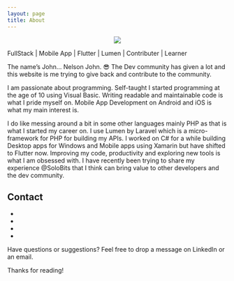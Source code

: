 ```yaml
---
layout: page
title: About
---
```


<div class="cover-author-image" style="text-align: center">
<img src="{{site.baseurl}}/public/me.png">
</div>

<p class="message">
  FullStack | Mobile App | Flutter | Lumen | Contributer | Learner 
</p>

The name’s John… Nelson John. 😎
The Dev community has given a lot and this website is me trying to give back and contribute to the community.

I am passionate about programming. Self-taught I started programming at the age of 10 using Visual Basic. Writing readable and maintainable code is what I pride myself on. Mobile App Development on Android and iOS is what my main interest is.

I do like messing around a bit in some other languages mainly PHP as that is what I started my career on. I use Lumen by Laravel which is a micro-framework for PHP for building my APIs. I worked on C# for a while building Desktop apps for Windows and Mobile apps using Xamarin but have shifted to Flutter now. Improving my code, productivity and exploring new tools is what I am obsessed with. I have recently been trying to share my experience @SoloBits that I think can bring value to other developers and the dev community.


## Contact

<section class="contact">
      <ul>
          <li class="github"><a href="https://github.com/solobits/" target="_blank"><i class="fa fa-github"></i></a></li>       
          <li class="linkedin"><a href="https://www.linkedin.com/in/solobits/" target="_blank"><i class="fa fa-linkedin" aria-hidden="true"></i></a></li>
          <li class="twitter"><a href="https://twitter.com/solobits_nelson" target="_blank"><i class="fa fa-twitter" aria-hidden="true"></i></a></li>
          <li class="medium_platform"><a href="https://medium.com/@solobits_nelson" target="_blank"><i class="fa fa-medium" aria-hidden="true"></i></a></li>
      </ul>
</section>

Have questions or suggestions? Feel free to drop a message on LinkedIn or an email. 

Thanks for reading!
